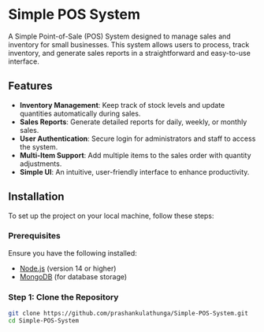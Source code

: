 # Simple POS System

A Simple Point-of-Sale (POS) System designed to manage sales and inventory for small businesses. This system allows users to process, track inventory, and generate sales reports in a straightforward and easy-to-use interface.

## Features

- **Inventory Management**: Keep track of stock levels and update quantities automatically during sales.
- **Sales Reports**: Generate detailed reports for daily, weekly, or monthly sales.
- **User Authentication**: Secure login for administrators and staff to access the system.
- **Multi-Item Support**: Add multiple items to the sales order with quantity adjustments.
- **Simple UI**: An intuitive, user-friendly interface to enhance productivity.

## Installation

To set up the project on your local machine, follow these steps:

### Prerequisites

Ensure you have the following installed:
- [Node.js](https://nodejs.org/) (version 14 or higher)
- [MongoDB](https://www.mongodb.com/try/download/community) (for database storage)

### Step 1: Clone the Repository

```bash
git clone https://github.com/prashankulathunga/Simple-POS-System.git
cd Simple-POS-System
